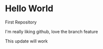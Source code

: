 # Hello World
First Repository

I'm really liking github, love the branch feature

This update will work

